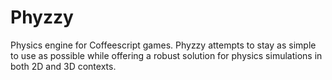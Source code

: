 Phyzzy
======

Physics engine for Coffeescript games. Phyzzy attempts to stay as simple to use as possible while
offering a robust solution for physics simulations in both 2D and 3D contexts.
